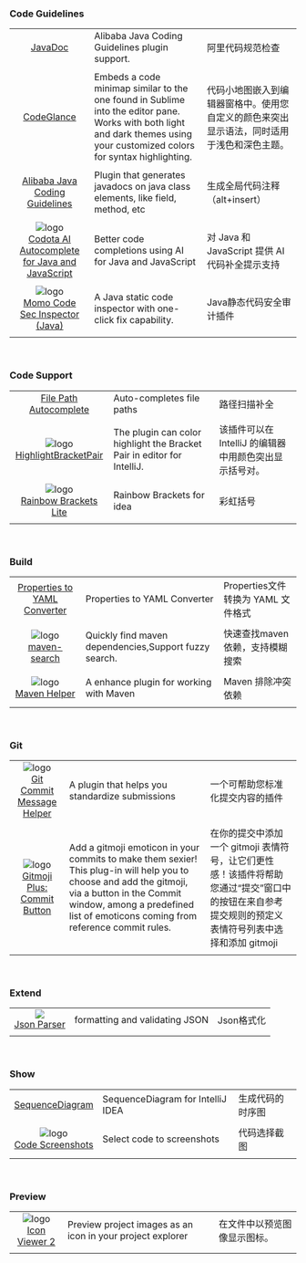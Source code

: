 ###  Code Guidelines
||||
| :----: | :---- | :---- |
|![]() <br> [JavaDoc](https://plugins.jetbrains.com/plugin/7157-javadoc) | Alibaba Java Coding Guidelines plugin support. | 阿里代码规范检查 |
|||||
|![]() <br> [CodeGlance](https://plugins.jetbrains.com/plugin/7275-codeglance) | Embeds a code minimap similar to the one found in Sublime into the editor pane. Works with both light and dark themes using your customized colors for syntax highlighting. | 代码小地图嵌入到编辑器窗格中。使用您自定义的颜色来突出显示语法，同时适用于浅色和深色主题。 |
|||||
|![]() <br> [Alibaba Java Coding Guidelines](https://plugins.jetbrains.com/plugin/10046-alibaba-java-coding-guidelines) | Plugin that generates javadocs on java class elements, like field, method, etc | 生成全局代码注释（alt+insert） |
|||||
|![logo](https://plugins.jetbrains.com/files/7638/140894/icon/pluginIcon.svg) <br> [Codota AI Autocomplete for Java and JavaScript](https://plugins.jetbrains.com/plugin/7638-codota-ai-autocomplete-for-java-and-javascript) | Better code completions using AI for Java and JavaScript | 对 Java 和 JavaScript 提供 AI 代码补全提示支持 |
|||||
|![logo](https://plugins.jetbrains.com/files/15120/158023/icon/pluginIcon.svg) <br> [Momo Code Sec Inspector (Java)](https://plugins.jetbrains.com/plugin/15120-momo-code-sec-inspector-java-) | A Java static code inspector with one-click fix capability. | Java静态代码安全审计插件 |
|||||

<br>

###  Code Support
||||
| :----: | :---- | :---- |
|![]() <br> [File Path Autocomplete](https://plugins.jetbrains.com/plugin/11088-file-path-autocomplete) | Auto-completes file paths | 路径扫描补全 |
|||||
|![logo](https://plugins.jetbrains.com/files/17320/306936/icon/pluginIcon.svg) <br> [HighlightBracketPair](https://plugins.jetbrains.com/plugin/17320-highlightbracketpair) | The plugin can color highlight the Bracket Pair in editor for IntelliJ. | 该插件可以在 IntelliJ 的编辑器中用颜色突出显示括号对。 |
|||||
|![logo](https://plugins.jetbrains.com/files/20710/268288/icon/pluginIcon.svg) <br> [Rainbow Brackets Lite](https://plugins.jetbrains.com/plugin/20710-rainbow-brackets-lite/reviews) | Rainbow Brackets for idea | 彩虹括号 |
|||||

<br>

### Build
||||
| :----: | :---- | :---- |
|![]() <br> [Properties to YAML Converter](https://plugins.jetbrains.com/plugin/8000-properties-to-yaml-converter/reviews) | Properties to YAML Converter | Properties文件转换为 YAML 文件格式 |
|||||
|![logo](https://plugins.jetbrains.com/files/17170/125578/icon/pluginIcon.svg) <br> [maven-search](https://plugins.jetbrains.com/plugin/17170-maven-search) | Quickly find maven dependencies,Support fuzzy search. | 快速查找maven依赖，支持模糊搜索 |
|||||
|![logo](https://plugins.jetbrains.com/files/7179/143853/icon/pluginIcon.svg) <br> [Maven Helper](https://plugins.jetbrains.com/plugin/7179-maven-helper) | A enhance plugin for working with Maven | Maven 排除冲突依赖 |
|||||

<br>

### Git
||||
| :----: | :---- | :---- |
|![logo](https://plugins.jetbrains.com/files/13477/96290/icon/pluginIcon.svg) <br> [Git Commit Message Helper](https://plugins.jetbrains.com/plugin/13477-git-commit-message-helper) | A plugin that helps you standardize submissions | 一个可帮助您标准化提交内容的插件 |
|||||
|![logo](https://plugins.jetbrains.com/files/12383/296196/icon/pluginIcon.svg) <br> [Gitmoji Plus: Commit Button](https://plugins.jetbrains.com/plugin/12383-gitmoji-plus-commit-button) | Add a gitmoji emoticon in your commits to make them sexier! This plug-in will help you to choose and add the gitmoji, via a button in the Commit window, among a predefined list of emoticons coming from reference commit rules. | 在你的提交中添加一个 gitmoji 表情符号，让它们更性感！该插件将帮助您通过“提交”窗口中的按钮在来自参考提交规则的预定义表情符号列表中选择和添加 gitmoji |
|||||

<br>

### Extend
||||
| :----: | :---- | :---- |
|![](https://plugins.jetbrains.com/files/10650/173818/icon/pluginIcon.svg) <br> [Json Parser](https://plugins.jetbrains.com/plugin/10650-json-parser) | formatting and validating JSON | Json格式化 |
|||||

<br>

###  Show
||||
| :----: | :---- | :---- |
|![]() <br> [SequenceDiagram](https://plugins.jetbrains.com/plugin/8286-sequencediagram) | SequenceDiagram for IntelliJ IDEA | 生成代码的时序图 |
||||
|![logo](https://plugins.jetbrains.com/files/9406/134108/icon/pluginIcon.svg) <br> [Code Screenshots](https://plugins.jetbrains.com/plugin/9406-code-screenshots) | Select code to screenshots | 代码选择截图 |
|||||

<br>

### Preview
||||
| :----: | :---- | :---- |
|![logo](https://plugins.jetbrains.com/files/13995/150122/icon/pluginIcon.svg) <br> [Icon Viewer 2](https://plugins.jetbrains.com/plugin/13995-icon-viewer-2) | Preview project images as an icon in your project explorer | 在文件中以预览图像显示图标。
|||||
